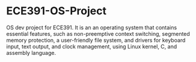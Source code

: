 # ECE391-OS-Project
OS dev project for ECE391. It is an an operating system that contains essential features, such as non-preemptive context switching, segmented memory protection, a user-friendly file system, and drivers for keyboard input, text output, and clock management, using Linux kernel, C, and assembly language.

